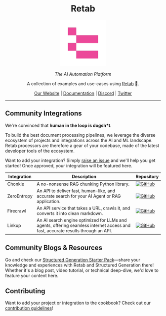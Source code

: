 <div align="center" style="margin-bottom: 1em;">

# Retab

<img src="https://raw.githubusercontent.com/Retab-dev/retab/refs/heads/main/assets/retab-logo.png" alt="Retab Logo" width="150">


  *The AI Automation Platform*

A collection of examples and use-cases using [Retab](https://retab.com) 🩷.

[Our Website](https://retab.com) | [Documentation](https://docs.retab.com/get-started/introduction) | [Discord](https://discord.com/invite/vc5tWRPqag) | [Twitter](https://x.com/retabdev)


</div>

---

## Community Integrations

We're convinced that **human in the loop is dogsh*t**.

To build the best document processing pipelines, we leverage the diverse ecosystem of projects and integrations across the AI and ML landscape. Retab processors are therefore a 
gear of your codebase, made of the latest developer tools of the ecosystem.

Want to add your integration? Simply [raise an issue](https://github.com/retab-dev/retab/issues/new) and we'll help you get started! Once approved, your integration will be featured here.

| Integration | Description | Repository |
|-------------|-------------|------------|
| Chonkie | A no-nonsense RAG chunking Python library. | [![GitHub](https://img.shields.io/badge/GitHub-181717?style=plastic&logo=github&logoColor=white&labelColor=464646)](https://github.com/chonkie-inc/chonkie) |
| ZeroEntropy | An API to deliver fast, human-like, and accurate search for your AI Agent or RAG application. | [![GitHub](https://img.shields.io/badge/GitHub-181717?style=plastic&logo=github&logoColor=white&labelColor=464646)](https://github.com/ZeroEntropy-AI) |
| Firecrawl | An API service that takes a URL, crawls it, and converts it into clean markdown. | [![GitHub](https://img.shields.io/badge/GitHub-181717?style=plastic&logo=github&logoColor=white&labelColor=464646)](https://github.com/mendableai/firecrawl) |
| Linkup | An AI search engine optimized for LLMs and agents, offering seamless internet access and fast, accurate results through an API. | [![GitHub](https://img.shields.io/badge/GitHub-181717?style=plastic&logo=github&logoColor=white&labelColor=464646)](https://github.com/LinkupPlatform) |

## Community Blogs & Resources

Go and check our [Structured Generation Starter Pack](https://github.com/retab-dev/structured-generation-starter-pack)—share your knowledge and experiences with Retab and Structured Generation there! Whether it's a blog post, video tutorial, or technical deep-dive, we'd love to feature your content here.

## Contributing

Want to add your project or integration to the cookbook? Check out our [contribution guidelines](../CONTRIBUTING.md)!